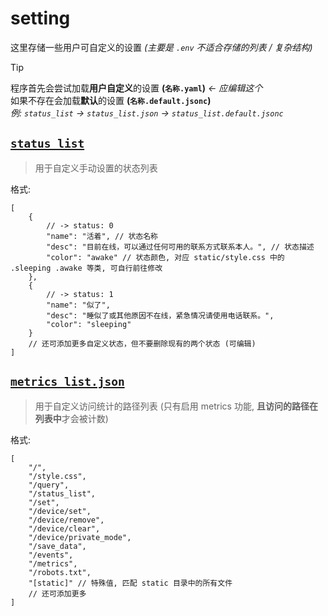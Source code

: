 # setting

这里存储一些用户可自定义的设置 *(主要是 `.env` 不适合存储的列表 / 复杂结构)*

> [!TIP]
> 程序首先会尝试加载**用户自定义**的设置 **(`名称.yaml`)** *← 应编辑这个* <br/>
> 如果不存在会加载**默认**的设置 **(`名称.default.jsonc`)** <br/>
> *例: `status_list` -> `status_list.json` -> `status_list.default.jsonc`*

## [`status_list`](./status_list.default.jsonc)

> 用于自定义手动设置的状态列表

格式:

```jsonc
[
    {
        // -> status: 0
        "name": "活着", // 状态名称
        "desc": "目前在线，可以通过任何可用的联系方式联系本人。", // 状态描述
        "color": "awake" // 状态颜色, 对应 static/style.css 中的 .sleeping .awake 等类, 可自行前往修改
    },
    {
        // -> status: 1
        "name": "似了",
        "desc": "睡似了或其他原因不在线，紧急情况请使用电话联系。",
        "color": "sleeping"
    }
    // 还可添加更多自定义状态，但不要删除现有的两个状态 (可编辑)
]
```

## [`metrics_list.json`](./metrics_list.default.jsonc)

> 用于自定义访问统计的路径列表 (只有启用 metrics 功能, **且访问的路径在列表中**才会被计数)

格式:

```jsonc
[
    "/",
    "/style.css",
    "/query",
    "/status_list",
    "/set",
    "/device/set",
    "/device/remove",
    "/device/clear",
    "/device/private_mode",
    "/save_data",
    "/events",
    "/metrics",
    "/robots.txt",
    "[static]" // 特殊值, 匹配 static 目录中的所有文件
    // 还可添加更多
]
```